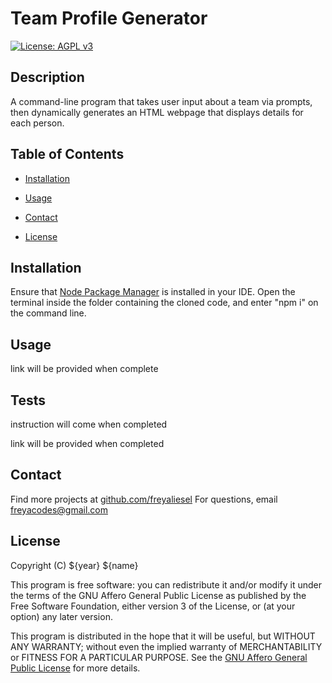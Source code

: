 # Team Profile Generator

[![License: AGPL v3](https://img.shields.io/badge/License-AGPL_v3-blue.svg)](https://www.gnu.org/licenses/agpl-3.0)

## Description

A command-line program that takes user input about a team via prompts, then dynamically generates an HTML webpage that displays details for each person.

## Table of Contents

- [Installation](#installation)

- [Usage](#usage)
- [Contact](#contact)
- [License](#license)

## Installation

Ensure that [Node Package Manager](https://www.npmjs.com/) is installed in your IDE. Open the terminal inside the folder containing the cloned code, and enter "npm i" on the command line.

   

## Usage

link will be provided when complete



## Tests

instruction will come when completed

link will be provided when completed

## Contact

Find more projects at [github.com/freyaliesel](https://github.com/freyaliesel)
For questions, email [freyacodes@gmail.com](mailto:freyacodes@gmail.com)


## License

Copyright (C) ${year} ${name}

This program is free software: you can redistribute it and/or modify it under the terms of the GNU Affero General Public License as published by the Free Software Foundation, either version 3 of the License, or (at your option) any later version.

This program is distributed in the hope that it will be useful, but WITHOUT ANY WARRANTY; without even the implied warranty of MERCHANTABILITY or FITNESS FOR A PARTICULAR PURPOSE.  See the [GNU Affero General Public License](https://www.gnu.org/licenses/agpl-3.0) for more details.